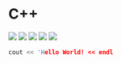 # C++
![](https://img.shields.io/badge/license-MIT-blue.svg) ![](https://img.shields.io/github/repo-size/JX-Wang/My_C-plus-plus.svg) ![](https://img.shields.io/bitbucket/issues-raw/JX-Wang/My_C-plus-plus.svg) ![](https://img.shields.io/github/forks/JX-Wang/My_C-plus-plus.svg?label=Fork) 
![](https://img.shields.io/github/stars/JX-Wang/My_C-plus-plus.svg?style=social)  
```C++
cout << 'Hello World! << endl
```

